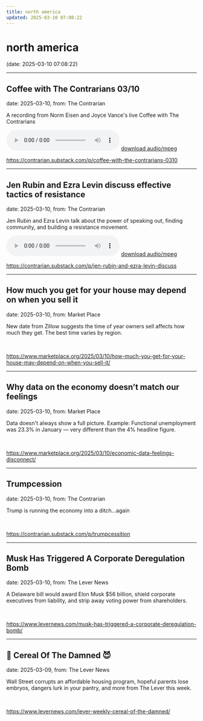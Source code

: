 ```yaml
---
title: north america
updated: 2025-03-10 07:08:22
---
```


# north america

(date: 2025-03-10 07:08:22)

---

## Coffee with The Contrarians 03/10

date: 2025-03-10, from: The Contrarian

A recording from Norm Eisen and Joyce Vance's live Coffee with The Contrarians 

<audio crossorigin="anonymous" controls="controls">
<source type="audio/mpeg" src="https://api.substack.com/feed/podcast/158769659/8d8553344420424b5d0623851279abf4.mp3"></source>
</audio> <a href="https://api.substack.com/feed/podcast/158769659/8d8553344420424b5d0623851279abf4.mp3" target="_blank">download audio/mpeg</a><br> 

<https://contrarian.substack.com/p/coffee-with-the-contrarians-0310>

---

## Jen Rubin and Ezra Levin discuss effective tactics of resistance 

date: 2025-03-10, from: The Contrarian

Jen Rubin and Ezra Levin talk about the power of speaking out, finding community, and building a resistance movement. 

<audio crossorigin="anonymous" controls="controls">
<source type="audio/mpeg" src="https://api.substack.com/feed/podcast/158652473/3c7519a5dde9144772c4a8ddcda00315.mp3"></source>
</audio> <a href="https://api.substack.com/feed/podcast/158652473/3c7519a5dde9144772c4a8ddcda00315.mp3" target="_blank">download audio/mpeg</a><br> 

<https://contrarian.substack.com/p/jen-rubin-and-ezra-levin-discuss>

---

## How much you get for your house may depend on when you sell it

date: 2025-03-10, from: Market Place

New date from Zillow suggests the time of year owners sell affects how much they get. The best time varies by region. 

<br> 

<https://www.marketplace.org/2025/03/10/how-much-you-get-for-your-house-may-depend-on-when-you-sell-it/>

---

## Why data on the economy doesn’t match our feelings

date: 2025-03-10, from: Market Place

Data doesn't always show a full picture. Example: Functional unemployment was 23.3% in January — very different than the 4% headline figure. 

<br> 

<https://www.marketplace.org/2025/03/10/economic-data-feelings-disconnect/>

---

## Trumpcession

date: 2025-03-10, from: The Contrarian

Trump is running the economy into a ditch&#8230;again 

<br> 

<https://contrarian.substack.com/p/trumpcessition>

---

##  Musk Has Triggered A Corporate Deregulation Bomb 

date: 2025-03-10, from: The Lever News

 A Delaware bill would award Elon Musk $56 billion, shield corporate executives from liability, and strip away voting power from shareholders.  

<br> 

<https://www.levernews.com/musk-has-triggered-a-corporate-deregulation-bomb/>

---

##  🥣 Cereal Of The Damned 😈 

date: 2025-03-09, from: The Lever News

 Wall Street corrupts an affordable housing program, hopeful parents lose embryos, dangers lurk in your pantry, and more from The Lever this week.  

<br> 

<https://www.levernews.com/lever-weekly-cereal-of-the-damned/>

